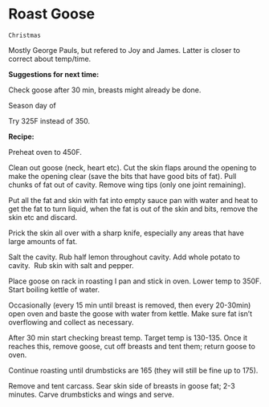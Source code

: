 # Roast Goose

`Christmas`

Mostly George Pauls, but refered to Joy and James. Latter is closer to correct about temp/time.

**Suggestions for next time:**

Check goose after 30 min, breasts might already be done.

Season day of

Try 325F instead of 350. 

**Recipe:**

Preheat oven to 450F.

Clean out goose \(neck, heart etc\). Cut the skin flaps around the opening to make the opening clear \(save the bits that have good bits of fat\). Pull chunks of fat out of cavity. Remove wing tips \(only one joint remaining\). 

Put all the fat and skin with fat into empty sauce pan with water and heat to get the fat to turn liquid, when the fat is out of the skin and bits, remove the skin etc and discard.

Prick the skin all over with a sharp knife, especially any areas that have large amounts of fat.

Salt the cavity. Rub half lemon throughout cavity. Add whole potato to cavity.  Rub skin with salt and pepper. 

Place goose on rack in roasting I pan and stick in oven. Lower temp to 350F. Start boiling kettle of water.

Occasionally \(every 15 min until breast is removed, then every 20\-30min\) open oven and baste the goose with water from kettle. Make sure fat isn’t overflowing and collect as necessary. 

After 30 min start checking breast temp. Target temp is 130\-135. Once it reaches this, remove goose, cut off breasts and tent them; return goose to oven.

Continue roasting until drumbsticks are 165 \(they will still be fine up to 175\).

Remove and tent carcass. Sear skin side of breasts in goose fat; 2\-3 minutes. Carve drumbsticks and wings and serve. 
